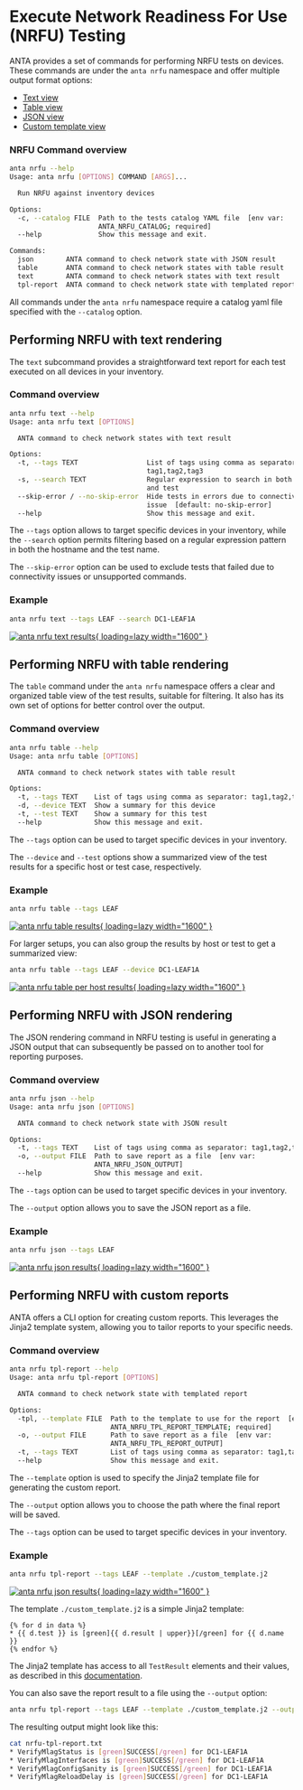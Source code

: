 # Execute Network Readiness For Use (NRFU) Testing

ANTA provides a set of commands for performing NRFU tests on devices. These commands are under the `anta nrfu` namespace and offer multiple output format options:

- [Text view](#performing-nrfu-with-text-rendering)
- [Table view](#performing-nrfu-with-table-rendering)
- [JSON view](#performing-nrfu-with-json-rendering)
- [Custom template view](#performing-nrfu-with-custom-reports)

### NRFU Command overview

```bash
anta nrfu --help
Usage: anta nrfu [OPTIONS] COMMAND [ARGS]...

  Run NRFU against inventory devices

Options:
  -c, --catalog FILE  Path to the tests catalog YAML file  [env var:
                      ANTA_NRFU_CATALOG; required]
  --help              Show this message and exit.

Commands:
  json        ANTA command to check network state with JSON result
  table       ANTA command to check network states with table result
  text        ANTA command to check network states with text result
  tpl-report  ANTA command to check network state with templated report
```

All commands under the `anta nrfu` namespace require a catalog yaml file specified with the `--catalog` option.

## Performing NRFU with text rendering

The `text` subcommand provides a straightforward text report for each test executed on all devices in your inventory.

### Command overview

```bash
anta nrfu text --help
Usage: anta nrfu text [OPTIONS]

  ANTA command to check network states with text result

Options:
  -t, --tags TEXT                 List of tags using comma as separator:
                                  tag1,tag2,tag3
  -s, --search TEXT               Regular expression to search in both name
                                  and test
  --skip-error / --no-skip-error  Hide tests in errors due to connectivity
                                  issue  [default: no-skip-error]
  --help                          Show this message and exit.
```

The `--tags` option allows to target specific devices in your inventory, while the `--search` option permits filtering based on a regular expression pattern in both the hostname and the test name.

The `--skip-error` option can be used to exclude tests that failed due to connectivity issues or unsupported commands.

### Example

```bash
anta nrfu text --tags LEAF --search DC1-LEAF1A
```
[![anta nrfu text results](../imgs/anta-nrfu-text-output.png){ loading=lazy width="1600" }](../imgs/anta-nrfu-text-output.png)

## Performing NRFU with table rendering

The `table` command under the `anta nrfu` namespace offers a clear and organized table view of the test results, suitable for filtering. It also has its own set of options for better control over the output.

### Command overview

```bash
anta nrfu table --help
Usage: anta nrfu table [OPTIONS]

  ANTA command to check network states with table result

Options:
  -t, --tags TEXT    List of tags using comma as separator: tag1,tag2,tag3
  -d, --device TEXT  Show a summary for this device
  -t, --test TEXT    Show a summary for this test
  --help             Show this message and exit.
```

The `--tags` option can be used to target specific devices in your inventory.

The `--device` and `--test` options show a summarized view of the test results for a specific host or test case, respectively.

### Example

```bash
anta nrfu table --tags LEAF
```
[![anta nrfu table results](../imgs/anta-nrfu-table-output.png){ loading=lazy width="1600" }](../imgs/anta-nrfu-table-output.png)

For larger setups, you can also group the results by host or test to get a summarized view:

```bash
anta nrfu table --tags LEAF --device DC1-LEAF1A
```
[![anta nrfu table per host results](../imgs/anta-nrfu-table-per-host-output.png){ loading=lazy width="1600" }](../imgs/anta-nrfu-table-per-host-output.png)

## Performing NRFU with JSON rendering

The JSON rendering command in NRFU testing is useful in generating a JSON output that can subsequently be passed on to another tool for reporting purposes.

### Command overview

```bash
anta nrfu json --help
Usage: anta nrfu json [OPTIONS]

  ANTA command to check network state with JSON result

Options:
  -t, --tags TEXT    List of tags using comma as separator: tag1,tag2,tag3
  -o, --output FILE  Path to save report as a file  [env var:
                     ANTA_NRFU_JSON_OUTPUT]
  --help             Show this message and exit.
```

The `--tags` option can be used to target specific devices in your inventory.

The `--output` option allows you to save the JSON report as a file.

### Example

```bash
anta nrfu json --tags LEAF
```
[![anta nrfu json results](../imgs/anta-nrfu-json-output.png){ loading=lazy width="1600" }](../imgs/anta-nrfu-json-output.png)

## Performing NRFU with custom reports

ANTA offers a CLI option for creating custom reports. This leverages the Jinja2 template system, allowing you to tailor reports to your specific needs.

### Command overview

```bash
anta nrfu tpl-report --help
Usage: anta nrfu tpl-report [OPTIONS]

  ANTA command to check network state with templated report

Options:
  -tpl, --template FILE  Path to the template to use for the report  [env var:
                         ANTA_NRFU_TPL_REPORT_TEMPLATE; required]
  -o, --output FILE      Path to save report as a file  [env var:
                         ANTA_NRFU_TPL_REPORT_OUTPUT]
  -t, --tags TEXT        List of tags using comma as separator: tag1,tag2,tag3
  --help                 Show this message and exit.
```
The `--template` option is used to specify the Jinja2 template file for generating the custom report.

The `--output` option allows you to choose the path where the final report will be saved.

The `--tags` option can be used to target specific devices in your inventory.

### Example

```bash
anta nrfu tpl-report --tags LEAF --template ./custom_template.j2
```
[![anta nrfu json results](../imgs/anta-nrfu-tpl-report-output.png){ loading=lazy width="1600" }](../imgs/anta-nrfu-tpl-report-output.png)

The template `./custom_template.j2` is a simple Jinja2 template:

```j2
{% for d in data %}
* {{ d.test }} is [green]{{ d.result | upper}}[/green] for {{ d.name }}
{% endfor %}
```

The Jinja2 template has access to all `TestResult` elements and their values, as described in this [documentation](../api/result_manager_models.md#testresult-entry).

You can also save the report result to a file using the `--output` option:

```bash
anta nrfu tpl-report --tags LEAF --template ./custom_template.j2 --output nrfu-tpl-report.txt
```

The resulting output might look like this:

```bash
cat nrfu-tpl-report.txt
* VerifyMlagStatus is [green]SUCCESS[/green] for DC1-LEAF1A
* VerifyMlagInterfaces is [green]SUCCESS[/green] for DC1-LEAF1A
* VerifyMlagConfigSanity is [green]SUCCESS[/green] for DC1-LEAF1A
* VerifyMlagReloadDelay is [green]SUCCESS[/green] for DC1-LEAF1A
```

